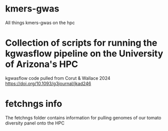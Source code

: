 # kmers-gwas
All things kmers-gwas on the hpc

# Collection of scripts for running the kgwasflow pipeline on the University of Arizona's HPC
kgwasflow code pulled from Corut & Wallace 2024
https://doi.org/10.1093/g3journal/jkad246

# fetchngs info
The fetchngs folder contains information for pulling genomes of our tomato diversity panel onto the HPC
